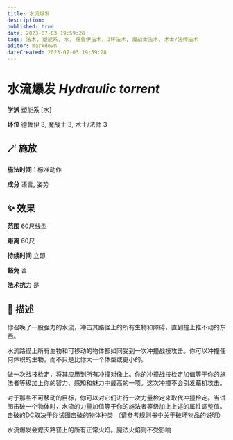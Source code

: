 ```yaml
---
title: 水流爆发
description: 
published: true
date: 2023-07-03 19:59:28
tags: 法术, 塑能系, 水, 德鲁伊法术, 3环法术, 魔战士法术, 术士/法师法术
editor: markdown
dateCreated: 2023-07-03 19:59:28
---
```


# **水流爆发** *Hydraulic torrent*

**学派** 塑能系 \[水\] 

**环位** 德鲁伊 3, 魔战士 3, 术士/法师 3

## 🪄 施放

**施法时间** 1 标准动作

**成分** 语言, 姿势

## ✨ 效果  

**范围** 60尺线型

**距离** 60尺  

**持续时间** 立即 

**豁免** 否

**法术抗力** 是

## 📖 描述

你召唤了一股强力的水流，冲击其路径上的所有生物和障碍，直到撞上推不动的东西。

水流路径上所有生物和可移动的物体都如同受到一次冲撞战技攻击。你可以冲撞任何体积的生物，而不只是比你大一个体型或更小的。

做一次战技检定，将其应用到所有冲撞对像上。你的冲撞战技检定加值等于你的施法者等级加上你的智力、感知和魅力中最高的一项。这次冲撞不会引发藉机攻击。

对于那些不可移动的目标，你可以对它们进行一次力量检定来取代冲撞检定。当试图击破一个物体时，水流的力量加值等于你的施法者等级加上上述的属性调整值。击破的DC取决于你试图击破的物体种类 （请参考规则书中关于破坏物品的说明）

水流爆发会熄灭路径上的所有正常火焰。魔法火焰则不受影响
    